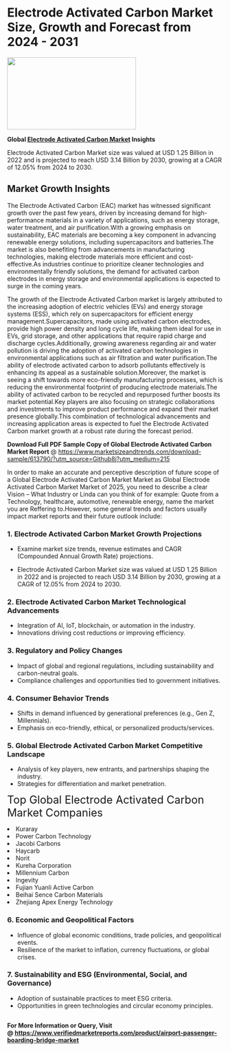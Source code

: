 <H1>Electrode Activated Carbon Market Size, Growth and Forecast from 2024 - 2031</H1><img class="aligncenter size-medium wp-image-584254" src="https://thirdeyenews.in/wp-content/uploads/2024/09/Global-Market-Research-300x168.jpeg" alt="" width="300" height="168" /><p><strong>Global&nbsp;<a href="https://www.marketsizeandtrends.com/download-sample/613790/?utm_source=Github8j?utm_medium=215">Electrode Activated Carbon Market</a> Insights</strong></p><p>Electrode Activated Carbon Market size was valued at USD 1.25 Billion in 2022 and is projected to reach USD 3.14 Billion by 2030, growing at a CAGR of 12.05% from 2024 to 2030.</p><p><h2>Market Growth Insights</h2> <p>The Electrode Activated Carbon (EAC) market has witnessed significant growth over the past few years, driven by increasing demand for high-performance materials in a variety of applications, such as energy storage, water treatment, and air purification.With a growing emphasis on sustainability, EAC materials are becoming a key component in advancing renewable energy solutions, including supercapacitors and batteries.The market is also benefiting from advancements in manufacturing technologies, making electrode materials more efficient and cost-effective.As industries continue to prioritize cleaner technologies and environmentally friendly solutions, the demand for activated carbon electrodes in energy storage and environmental applications is expected to surge in the coming years.</p> <p>The growth of the Electrode Activated Carbon market is largely attributed to the increasing adoption of electric vehicles (EVs) and energy storage systems (ESS), which rely on supercapacitors for efficient energy management.Supercapacitors, made using activated carbon electrodes, provide high power density and long cycle life, making them ideal for use in EVs, grid storage, and other applications that require rapid charge and discharge cycles.Additionally, growing awareness regarding air and water pollution is driving the adoption of activated carbon technologies in environmental applications such as air filtration and water purification.The ability of electrode activated carbon to adsorb pollutants effectively is enhancing its appeal as a sustainable solution.Moreover, the market is seeing a shift towards more eco-friendly manufacturing processes, which is reducing the environmental footprint of producing electrode materials.The ability of activated carbon to be recycled and repurposed further boosts its market potential.Key players are also focusing on strategic collaborations and investments to improve product performance and expand their market presence globally.This combination of technological advancements and increasing application areas is expected to fuel the Electrode Activated Carbon market growth at a robust rate during the forecast period.<p><span class=""><strong>Download Full PDF Sample Copy of Global Electrode Activated Carbon Market Report</strong> @ <a href="https://www.marketsizeandtrends.com/download-sample/613790/?utm_source=Github8j?utm_medium=215" target="_blank">https://www.marketsizeandtrends.com/download-sample/613790/?utm_source=Github8j?utm_medium=215</a></span></p><p>In order to make an accurate and perceptive description of future scope of a Global&nbsp;Electrode Activated Carbon Market Market as Global&nbsp;Electrode Activated Carbon Market Market of 2025, you need to describe a clear Vision &ndash; What Industry or Linda can you think of for example: Quote from a Technology, healthcare, automotive, renewable energy, name the market you are Reffering to.However, some general trends and factors usually impact market reports and their future outlook include:</p><h3>1.&nbsp;<strong>Electrode Activated Carbon Market Growth Projections</strong></h3><ul><li>Examine market size trends, revenue estimates and CAGR (Compounded Annual Growth Rate) projections.</li><li><p>Electrode Activated Carbon Market size was valued at USD 1.25 Billion in 2022 and is projected to reach USD 3.14 Billion by 2030, growing at a CAGR of 12.05% from 2024 to 2030.</p></li></ul><h3>2.&nbsp;<strong>Electrode Activated Carbon Market Technological Advancements</strong></h3><ul><li>Integration of AI, IoT, blockchain, or automation in the industry.</li><li>Innovations driving cost reductions or improving efficiency.</li></ul><h3>3.&nbsp;<strong>Regulatory and Policy Changes</strong></h3><ul><li>Impact of global and regional regulations, including sustainability and carbon-neutral goals.</li><li>Compliance challenges and opportunities tied to government initiatives.</li></ul><h3>4.&nbsp;<strong>Consumer Behavior Trends</strong></h3><ul><li>Shifts in demand influenced by generational preferences (e.g., Gen Z, Millennials).</li><li>Emphasis on eco-friendly, ethical, or personalized products/services.</li></ul><h3>5.&nbsp;<strong>Global Electrode Activated Carbon Market Competitive Landscape</strong></h3><ul><li>Analysis of key players, new entrants, and partnerships shaping the industry.</li><li>Strategies for differentiation and market penetration.</li></ul><p data-pm-slice="1 1 []"><span style="color: inherit; font-family: inherit; font-size: 25px;">Top Global Electrode Activated Carbon Market Companies</span></p><div class="" data-test-id=""><p><li>Kuraray</li><li> Power Carbon Technology</li><li> Jacobi Carbons</li><li> Haycarb</li><li> Norit</li><li> Kureha Corporation</li><li> Millennium Carbon</li><li> Ingevity</li><li> Fujian Yuanli Active Carbon</li><li> Beihai Sence Carbon Materials</li><li> Zhejiang Apex Energy Technology</li></p></div><h3>6.&nbsp;<strong>Economic and Geopolitical Factors</strong></h3><ul><li>Influence of global economic conditions, trade policies, and geopolitical events.</li><li>Resilience of the market to inflation, currency fluctuations, or global crises.</li></ul><h3>7.&nbsp;<strong>Sustainability and ESG (Environmental, Social, and Governance)</strong></h3><ul><li>Adoption of sustainable practices to meet ESG criteria.</li><li>Opportunities in green technologies and circular economy principles.</li></ul><h2><strong style="font-size: 14px;">For More Information or Query, Visit @&nbsp;</strong><a style="background-color: #ffffff; font-size: 14px;" href="https://www.marketsizeandtrends.com/report/electrode-activated-carbon-market/" target="_blank">https://www.verifiedmarketreports.com/product/airport-passenger-boarding-bridge-market</a></h2>